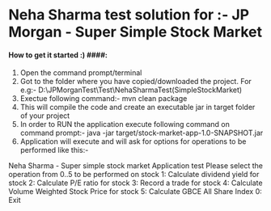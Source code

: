 # Neha Sharma test solution for :- JP Morgan - Super Simple Stock Market

#### How to get it started :) ####:
1. Open the command prompt/terminal
2. Got to the folder where you have copied/downloaded the project. For e.g:- D:\JPMorganTest\Test\NehaSharmaTest(SimpleStockMarket)
3. Exectue following command:-
mvn clean package
4. This will compile the code and create an executable jar in target folder of your project
5. In order to RUN the application execute following command on command prompt:-
java -jar target/stock-market-app-1.0-SNAPSHOT.jar
6. Application will execute and will ask for options for operations to be performed like this:-

Neha Sharma - Super simple stock market Application test
Please select the operation from 0..5 to be performed on stock
1: Calculate dividend yield for stock
2: Calculate P/E ratio for stock
3: Record a trade for stock
4: Calculate Volume Weighted Stock Price for stock
5: Calculate GBCE All Share Index
0: Exit


